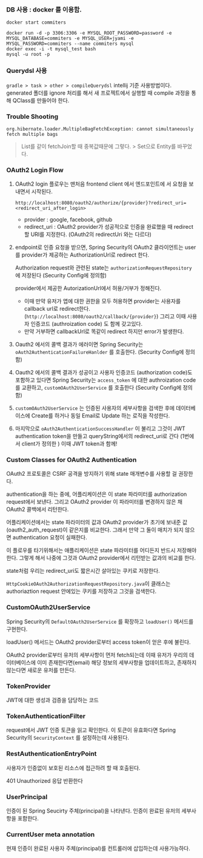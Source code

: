 ### DB 사용 : docker 를 이용함.
```shell script
docker start commiters

docker run -d -p 3306:3306 -e MYSQL_ROOT_PASSWORD=password -e MYSQL_DATABASE=commiters -e MYSQL_USER=jyami -e MYSQL_PASSWORD=commiters --name commiters mysql
docker exec -i -t mysql_test bash
mysql -u root -p
```


### Querydsl 사용
`gradle > task > other > compileQuerydsl`
intellij 기준 사용방법이다. generated 폴더를 ignore 처리를 해서 새 프로젝트에서 실행할 때 compile 과정을 통해 QClass를 만들어야 한다.


### Trouble Shooting
``org.hibernate.loader.MultipleBagFetchException: cannot simultaneously fetch multiple bags``
> List를 같이 fetchJoin할 때 중복값때문에 그렇다. > Set으로 Entity를 바꾸었다.

### OAuth2 Login Flow

1. OAuth2 login 플로우는 맨처음 frontend client 에서 엔드포인트에 서 요청을 보내면서 시작된다.

   ``http://localhost:8080/oauth2/authorize/{provider}?redirect_uri=<redirect_uri_after_login>``

   - provider : google, facebook, github
   - redirect_uri : OAuth2 provider가 성공적으로 인증을 완료했을 때 redirect 할 URI를 지정한다. (OAuth2의 redirectUri 와는 다르다)

2. endpoint로 인증 요청을 받으면, Spring Security의 OAuth2 클라이언트는 user를 provider가 제공하는 AuthorizationUrl로 redirect 한다.

   Authorization request와 관련된 state는 ``authorizationRequestRepository`` 에 저장된다 (Security Config에 정의함)

   provider에서 제공한 AutorizationUrl에서 허용/거부가 정해진다.

   - 이때 만약 유저가 앱에 대한 권한을 모두 허용하면 provider는 사용자를 callback url로 redirect한다. (``http://localhost:8080/oauth2/callback/{provider}``)  그리고 이때 사용자 인증코드 (authroization code) 도 함께 갖고있다.
   - 만약 거부하면 callbackUrl로 똑같이 redirect 하지만 error가 발생한다.

3. Oauth2 에서의 콜백 결과가 에러이면 Spring Security는 ``oAuth2AuthenticationFailureHanlder`` 를 호출한다.  (Security Config에 정의함)

4. Oauth2 에서의 콜백 결과가 성공이고 사용자 인증코드 (authorization code)도 포함하고 있다면 Spring Security는 ``access_token`` 에 대한 authroization code를 교환하고, ``customOAuth2UserService`` 를 호출한다 (Security Config에 정의함)

5. ``customOAuth2UserService`` 는 인증된 사용자의 세부사항을 검색한 후에 데이터베이스에 Create를 하거나 동일 Email로 Update 하는 로직을 작성한다.

6. 마지막으로 ``oAuth2AuthenticationSuccessHandler`` 이 불리고 그것이 JWT authentication token을 만들고 queryString에서의 redirect_uri로 간다 (1번에서 client가 정의한 ) 이때 JWT token과 함께!





### Custom Classes for OAuth2 Authentication

OAuth2 프로토콜은 CSRF 공격을 방지하기 위해 state 매개변수를 사용할 걸 권장한다.

authentication을 하는 중에, 어플리케이션은 이 state 파라미터를 authorization request에서 보낸다. 그리고 OAuth2 provider 이 파라미터를 변경하지 않은 채 OAuth2 콜백에서 리턴한다.

어플리케이션에서는 state 파라미터의 값과 OAuth2 provider가 초기에 보내준 값(oauth2_auth_request)이 같은지를 비교한다. 그래서 만약 그 둘이 매치가 되지 않으면 authentication 요청이 실패한다.

이 플로우를 타기위해서는 애플리케이션은 state 파라미터를 어디든지 반드시 저장해야한다. 그렇게 해서 나중에 그것과 OAuth2 provider에서 리턴받는 값과의 비교를 한다.

state처럼 우리는 redirect_uri도 짧은시간 살아있는 쿠키로 저장한다. 

``HttpCookieOAuth2AuthorizationRequestRepository.java``이 클래스는 authoriaztion request 안에있는 쿠키를 저장하고 그것을 검색한다.



### CustomOAuth2UserService

Spring Security의 ``DefaultOAuth2UserService`` 를 확장하고 ``loadUser()`` 메서드를 구현한다.

loadUser() 메서드는 OAuth2 provider로부터 access token이 얻은 후에 불린다.

OAuth2 provider로부터 유저의 세부사항이 먼저 fetch되는데 이때 유저가 우리의 데이터베이스에 이미 존재한다면(email) 해당 정보의 세부사항을 업데이트하고, 존재하지 않는다면 새로운 유저를 만든다.



### TokenProvider

JWT에 대한 생성과 검증을 담당하는 코드



### TokenAuthenticationFilter

request에서 JWT 인증 토큰을 읽고 확인한다. 
이 토큰이 유효화다면 Spring Security의 `SecurityContext` 를 설정하는데 사용된다.



### RestAuthenticationEntryPoint

사용자가 인증없이 보호된 리소스에 접근하려 할 때 호출된다.

401 Unauthorized 응답 반환한다



### UserPrincipal

인증이 된 Spring Seucirty 주체(principal)을 나타낸다. 인증이 완료된 유저의 세부사항을 포함한다.



### CurrentUser meta annotation

현재 인증이 완료된 사용자 주체(principal)를 컨트롤러에 삽입하는데 사용가능하다.

